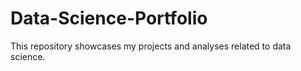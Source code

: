 # Data-Science-Portfolio
This repository showcases my projects and analyses related to data science.
